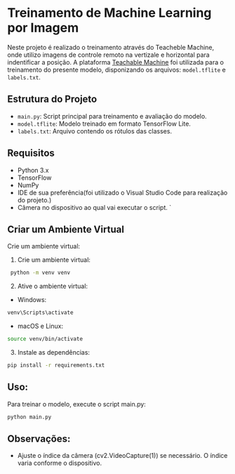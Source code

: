 # Treinamento de Machine Learning por Imagem

Neste projeto é realizado o treinamento através do Teacheble Machine, onde utilizo imagens de controle remoto na vertizale e horizontal para indentificar a posição. A plataforma [Teachable Machine](https://teachablemachine.withgoogle.com/) foi utilizada para o treinamento do presente modelo, disponizando os arquivos: `model.tflite` e `labels.txt`.

## Estrutura do Projeto

- `main.py`: Script principal para treinamento e avaliação do modelo.
- `model.tflite`: Modelo treinado em formato TensorFlow Lite.
- `labels.txt`: Arquivo contendo os rótulos das classes.

## Requisitos

- Python 3.x
- TensorFlow
- NumPy
- IDE de sua preferência(foi utilizado o Visual Studio Code para realização do projeto.)
- Câmera no dispositivo ao qual vai executar o script.
`

## Criar um Ambiente Virtual

Crie um ambiente virtual:

1. Crie um ambiente virtual:

```bash
 python -m venv venv
```
2. Ative o ambiente virtual:

- Windows:

```bash
venv\Scripts\activate
```
- macOS e Linux:

```bash
source venv/bin/activate
```
3. Instale as dependências:

```bash
pip install -r requirements.txt
```
## Uso:

Para treinar o modelo, execute o script main.py:

```bash
python main.py
```

## Observações:

- Ajuste o índice da câmera (cv2.VideoCapture(1)) se necessário. O índice varia conforme o dispositivo.

